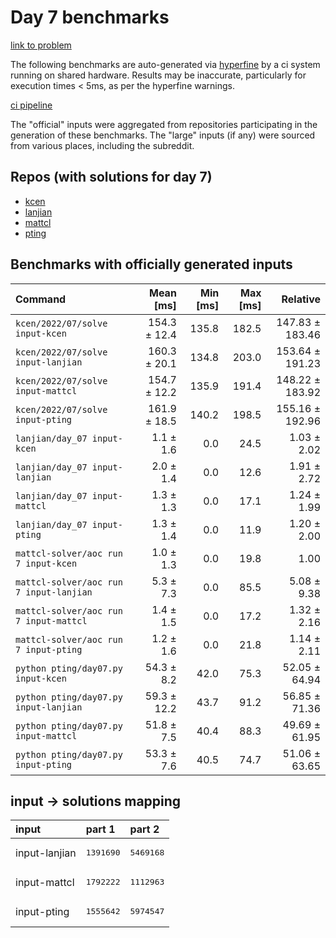 # Day 7 benchmarks

[link to problem](http://adventofcode.com/2022/day/7)

The following benchmarks are auto-generated via [hyperfine](https://github.com/sharkdp/hyperfine) by a ci system running on shared hardware. Results may be inaccurate, particularly for execution times < 5ms, as per the hyperfine warnings.

[ci pipeline](http://ci.papercode.net:8080/teams/aoc2022/pipelines/aoc-compare-2022)

The "official" inputs were aggregated from repositories participating in the generation of these benchmarks. The "large" inputs (if any) were sourced from various places, including the subreddit.

## Repos (with solutions for day 7)


- [kcen](https://github.com/kcen/AdventOfCode)
- [lanjian](https://github.com/LanJian/aoc-2022)
- [mattcl](https://github.com/mattcl/aoc2022)
- [pting](https://github.com/pting/aoc2022)

## Benchmarks with officially generated inputs
| Command | Mean [ms] | Min [ms] | Max [ms] | Relative |
|:---|---:|---:|---:|---:|
| `kcen/2022/07/solve input-kcen` | 154.3 ± 12.4 | 135.8 | 182.5 | 147.83 ± 183.46 |
| `kcen/2022/07/solve input-lanjian` | 160.3 ± 20.1 | 134.8 | 203.0 | 153.64 ± 191.23 |
| `kcen/2022/07/solve input-mattcl` | 154.7 ± 12.2 | 135.9 | 191.4 | 148.22 ± 183.92 |
| `kcen/2022/07/solve input-pting` | 161.9 ± 18.5 | 140.2 | 198.5 | 155.16 ± 192.96 |
| `lanjian/day_07 input-kcen` | 1.1 ± 1.6 | 0.0 | 24.5 | 1.03 ± 2.02 |
| `lanjian/day_07 input-lanjian` | 2.0 ± 1.4 | 0.0 | 12.6 | 1.91 ± 2.72 |
| `lanjian/day_07 input-mattcl` | 1.3 ± 1.3 | 0.0 | 17.1 | 1.24 ± 1.99 |
| `lanjian/day_07 input-pting` | 1.3 ± 1.4 | 0.0 | 11.9 | 1.20 ± 2.00 |
| `mattcl-solver/aoc run 7 input-kcen` | 1.0 ± 1.3 | 0.0 | 19.8 | 1.00 |
| `mattcl-solver/aoc run 7 input-lanjian` | 5.3 ± 7.3 | 0.0 | 85.5 | 5.08 ± 9.38 |
| `mattcl-solver/aoc run 7 input-mattcl` | 1.4 ± 1.5 | 0.0 | 17.2 | 1.32 ± 2.16 |
| `mattcl-solver/aoc run 7 input-pting` | 1.2 ± 1.6 | 0.0 | 21.8 | 1.14 ± 2.11 |
| `python pting/day07.py input-kcen` | 54.3 ± 8.2 | 42.0 | 75.3 | 52.05 ± 64.94 |
| `python pting/day07.py input-lanjian` | 59.3 ± 12.2 | 43.7 | 91.2 | 56.85 ± 71.36 |
| `python pting/day07.py input-mattcl` | 51.8 ± 7.5 | 40.4 | 88.3 | 49.69 ± 61.95 |
| `python pting/day07.py input-pting` | 53.3 ± 7.6 | 40.5 | 74.7 | 51.06 ± 63.65 |

## input -> solutions mapping
|input|part 1|part 2|
|:---|:---|:---|
|input-lanjian|<pre>1391690</pre>|<pre>5469168</pre>|
|input-mattcl|<pre>1792222</pre>|<pre>1112963</pre>|
|input-pting|<pre>1555642</pre>|<pre>5974547</pre>|
